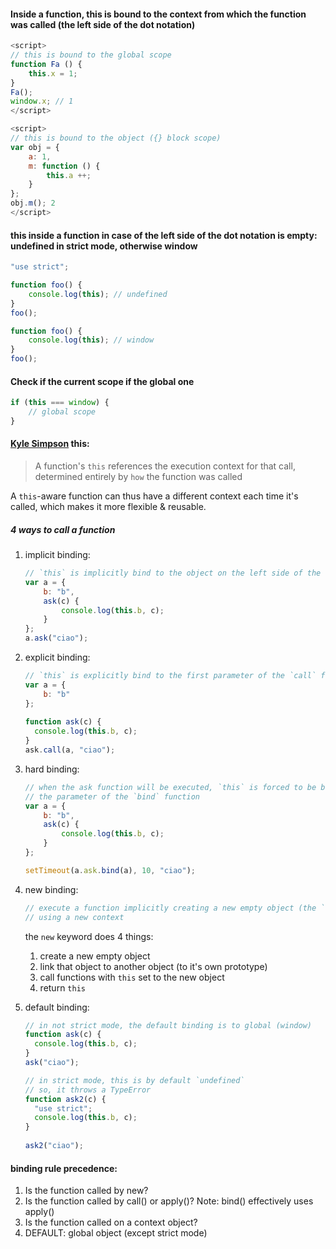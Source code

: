 #### Inside a function, this is bound to the context from which the function was called (the left side of the dot notation)
```js
<script>
// this is bound to the global scope
function Fa () {
    this.x = 1;
}
Fa();
window.x; // 1
</script>
```
```js
<script>
// this is bound to the object ({} block scope)
var obj = {
    a: 1,
    m: function () {
        this.a ++;
    }
};
obj.m(); 2
</script>
```


#### this inside a function in case of the left side of the dot notation is empty: undefined in strict mode, otherwise window
```js
"use strict";

function foo() {
    console.log(this); // undefined
}
foo();
```
```js
function foo() {
    console.log(this); // window
}
foo();
```

#### Check if the current scope if the global one

```js
if (this === window) {
    // global scope
}
```




#### [Kyle Simpson](https://frontendmasters.com/courses/deep-javascript-v3/the-this-keyword/) this:
>A function's `this` references the execution context for that call,
determined entirely by `how` the function was called

A `this`-aware function can thus have a different context each time it's called, which makes it more flexible & reusable.

##### 4 ways to call a function
1. implicit binding:
    ```js
    // `this` is implicitly bind to the object on the left side of the `dot` notation
    var a = {
        b: "b",
        ask(c) {
            console.log(this.b, c);
        }
    };
    a.ask("ciao");
    ```
2. explicit binding:
    ```js
    // `this` is explicitly bind to the first parameter of the `call` function
    var a = {
        b: "b"
    };
  
    function ask(c) {
      console.log(this.b, c);
    }
    ask.call(a, "ciao");
    ```
3. hard binding:
    ```js
    // when the ask function will be executed, `this` is forced to be bound to
    // the parameter of the `bind` function
    var a = {
        b: "b",
        ask(c) {
            console.log(this.b, c);
        }
    };
   
    setTimeout(a.ask.bind(a), 10, "ciao");
    ```
   
4. new binding:
    ```js
    // execute a function implicitly creating a new empty object (the `this` one),
    // using a new context
    ```
   the `new` keyword does 4 things:
   1. create a new empty object
   2. link that object to another object (to it's own prototype)
   3. call functions with `this` set to the new object
   4. return `this`
   
5. default binding:
    ```js
    // in not strict mode, the default binding is to global (window)
    function ask(c) {
      console.log(this.b, c);
    }
    ask("ciao");
   
    // in strict mode, this is by default `undefined`
    // so, it throws a TypeError
    function ask2(c) {
      "use strict";
      console.log(this.b, c);
    }
  
    ask2("ciao");
    ```
   
#### binding rule precedence:
1. Is the function called by new? 
2. Is the function called by call() or apply()? Note: bind() effectively uses apply()
3. Is the function called on a context object?
4. DEFAULT: global object (except strict mode)